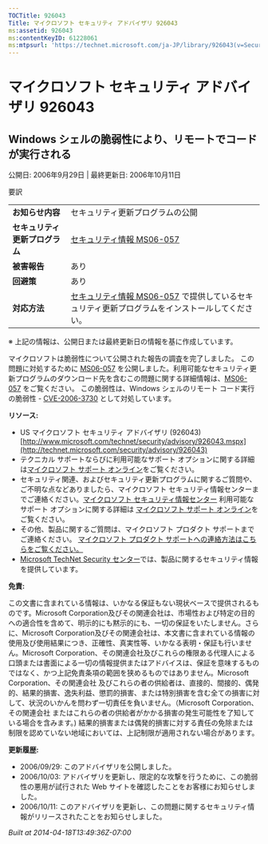 ```yaml
---
TOCTitle: 926043
Title: マイクロソフト セキュリティ アドバイザリ 926043
ms:assetid: 926043
ms:contentKeyID: 61228061
ms:mtpsurl: 'https://technet.microsoft.com/ja-JP/library/926043(v=Security.10)'
---
```


マイクロソフト セキュリティ アドバイザリ 926043
===============================================

Windows シェルの脆弱性により、リモートでコードが実行される
----------------------------------------------------------

公開日: 2006年9月29日 | 最終更新日: 2006年10月11日

要訳

|                                |                                                                                                                                                           |
|--------------------------------|-----------------------------------------------------------------------------------------------------------------------------------------------------------|
| **お知らせ内容**               | セキュリティ更新プログラムの公開                                                                                                                          |
| **セキュリティ更新プログラム** | [セキュリティ情報 MS06-057](http://technet.microsoft.com/security/bulletin/ms06-057)                                                                      |
| **被害報告**                   | あり                                                                                                                                                      |
| **回避策**                     | あり                                                                                                                                                      |
| **対応方法**                   | [セキュリティ情報 MS06-057](http://technet.microsoft.com/security/bulletin/ms06-057) で提供しているセキュリティ更新プログラムをインストールしてください。 |

※ 上記の情報は、公開日または最終更新日の情報を基に作成しています。

マイクロソフトは脆弱性について公開された報告の調査を完了しました。 この問題に対処するために [MS06-057](http://technet.microsoft.com/security/bulletin/ms06-057) を公開しました。利用可能なセキュリティ更新プログラムのダウンロード先を含むこの問題に関する詳細情報は、[MS06-057](http://technet.microsoft.com/security/bulletin/ms06-057) をご覧ください。 この脆弱性は、Windows シェルのリモート コード実行の脆弱性 - [CVE-2006-3730](http://www.cve.mitre.org/cgi-bin/cvename.cgi?name=cve-2006-3730) として対処しています。

**リソース:**

-   US マイクロソフト セキュリティ アドバイザリ (926043)
    [http://www.microsoft.com/technet/security/advisory/926043.mspx](http://technet.microsoft.com/security/advisory/926043)
-   テクニカル サポートならびに利用可能なサポート オプションに関する詳細は[マイクロソフト サポート オンライン](http://support.microsoft.com/)をご覧ください。
-   セキュリティ関連、およびセキュリティ更新プログラムに関するご質問や、ご不明な点などありましたら、マイクロソフト セキュリティ情報センターまでご連絡ください。[マイクロソフト セキュリティ情報センター](http://www.microsoft.com/japan/security/sicinfo.mspx) 利用可能なサポート オプションに関する詳細は [マイクロソフト サポート オンライン](http://support.microsoft.com/)をご覧ください。
-   その他、製品に関するご質問は、マイクロソフト プロダクト サポートまでご連絡ください。 [マイクロソフト プロダクト サポートへの連絡方法はこちらをご覧ください。](http://support.microsoft.com/select/?target=assistance)
-   [Microsoft TechNet Security センター](http://technet.microsoft.com/ja-jp/security/default.aspx)では、製品に関するセキュリティ情報を提供しています。

**免責:**

この文書に含まれている情報は、いかなる保証もない現状ベースで提供されるものです。Microsoft Corporation及びその関連会社は、市場性および特定の目的への適合性を含めて、明示的にも黙示的にも、一切の保証をいたしません。さらに、Microsoft Corporation及びその関連会社は、本文書に含まれている情報の使用及び使用結果につき、正確性、真実性等、いかなる表明・保証も行いません。Microsoft Corporation、その関連会社及びこれらの権限ある代理人による口頭または書面による一切の情報提供またはアドバイスは、保証を意味するものではなく、かつ上記免責条項の範囲を狭めるものではありません。Microsoft Corporation、その関連会社 及びこれらの者の供給者は、直接的、間接的、偶発的、結果的損害、逸失利益、懲罰的損害、または特別損害を含む全ての損害に対して、状況のいかんを問わず一切責任を負いません。（Microsoft Corporation、その関連会社 またはこれらの者の供給者がかかる損害の発生可能性を了知している場合を含みます。) 結果的損害または偶発的損害に対する責任の免除または制限を認めていない地域においては、上記制限が適用されない場合があります。

**更新履歴:**

-   2006/09/29: このアドバイザリを公開しました。
-   2006/10/03: アドバイザリを更新し、限定的な攻撃を行うために、この脆弱性の悪用が試行された Web サイトを確認したことをお客様にお知らせしました。
-   2006/10/11: このアドバイザリを更新し、この問題に関するセキュリティ情報がリリースされたことをお知らせしました。

*Built at 2014-04-18T13:49:36Z-07:00*